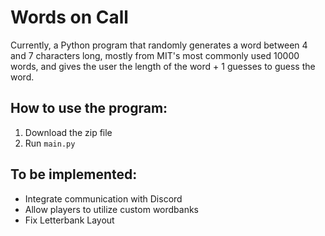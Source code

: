 # Words on Call
Currently, a Python program that randomly generates a word between 4 and 7 characters long, mostly from MIT's most commonly used 10000 words, and gives the user the length of the word + 1 guesses to guess the word. 
## How to use the program:
1. Download the zip file
1. Run `main.py`
## To be implemented:
- Integrate communication with Discord
- Allow players to utilize custom wordbanks
- Fix Letterbank Layout
